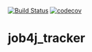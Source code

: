 [![Build Status](https://travis-ci.org/ainz713/job4j_tracker.svg?branch=master)](https://travis-ci.org/ainz713/job4j_tracker)
[![codecov](https://codecov.io/gh/ainz713/job4j_tracker/branch/master/graph/badge.svg?token=S2JKM3Q94A)](https://codecov.io/gh/ainz713/job4j_tracker)
# job4j_tracker
